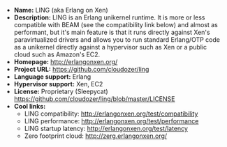 - **Name:** LING (aka Erlang on Xen)
- **Description:** LING is an Erlang unikernel runtime. It is more or less compatible
  with BEAM (see the compatibility link below) and almost as performant, but it's
  main feature is that it runs directly against Xen's paravirtualized drivers and
  allows you to run standard Erlang/OTP code as a unikernel directly against a
  hypervisor such as Xen or a public cloud such as Amazon's EC2. 
- **Homepage:** http://erlangonxen.org/
- **Project URL:** https://github.com/cloudozer/ling
- **Language support:** Erlang
- **Hypervisor support:** Xen, EC2
- **License:** Proprietary (Sleepycat) https://github.com/cloudozer/ling/blob/master/LICENSE
- **Cool links:**
  - LING compatibility: http://erlangonxen.org/test/compatibility
  - LING performance: http://erlangonxen.org/test/performance
  - LING startup latency: http://erlangonxen.org/test/latency
  - Zero footprint cloud: http://zerg.erlangonxen.org/
  